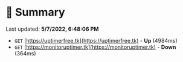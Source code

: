 # 📖 Summary
Last updated: **5/7/2022, 6:48:06 PM**

- `GET` [https://uptimerfree.tk](https://uptimerfree.tk) - **Up** (4984ms)
- `GET` [https://monitoruptimer.tk](https://monitoruptimer.tk) - **Down** (364ms)
